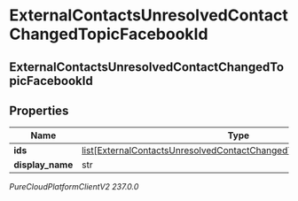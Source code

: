 # ExternalContactsUnresolvedContactChangedTopicFacebookId

## ExternalContactsUnresolvedContactChangedTopicFacebookId

## Properties

|Name | Type | Description | Notes|
|------------ | ------------- | ------------- | -------------|
| **ids** | [list[ExternalContactsUnresolvedContactChangedTopicFacebookScopedId]](ExternalContactsUnresolvedContactChangedTopicFacebookScopedId) |  | [optional] |
| **display_name** | str |  | [optional] |



_PureCloudPlatformClientV2 237.0.0_
